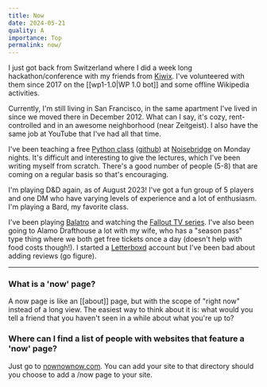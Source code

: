 ```yaml
---
title: Now
date: 2024-05-21
quality: A
importance: Top
permalink: now/
---
```


I just got back from Switzerland where I did a week long hackathon/conference with my friends from [Kiwix](https://kiwix.org/). I've volunteered with them since 2017 on the [[wp1-1.0|WP 1.0 bot]] and some offline Wikipedia activities.

Currently, I'm still living in San Francisco, in the same apartment I've lived in since we moved there in December 2012. What can I say, it's cozy, rent-controlled and in an awesome neighborhood (near Zeitgeist). I also have the same job at YouTube that I've had all that time.

I've been teaching a free [Python class](https://www.noisebridge.net/wiki/PyClass) ([github](https://github.com/audiodude/PythonClass)) at [Noisebridge](http://noisebridge.net/) on Monday nights. It's difficult and interesting to give the lectures, which I've been writing myself from scratch. There's a good number of people (5-8) that are coming on a regular basis so that's encouraging.

I'm playing D&D again, as of August 2023! I've got a fun group of 5 players and one DM who have varying levels of experience and a lot of enthusiasm. I'm playing a Bard, my favorite class.

I've been playing [Balatro](https://www.playbalatro.com/) and watching the [Fallout TV series](<https://en.wikipedia.org/wiki/Fallout_(American_TV_series)>). I've also been going to Alamo Drafthouse a lot with my wife, who has a "season pass" type thing where we both get free tickets once a day (doesn't help with food costs though!). I started a [Letterboxd](https://letterboxd.com/audiodude/) account but I've been bad about adding reviews (go figure).

---

### What is a 'now' page?

A now page is like an [[about]] page, but with the scope of "right now" instead of a long view. The easiest way to think about it is: what would you tell a friend that you haven't seen in a while about what you're up to?

### Where can I find a list of people with websites that feature a 'now' page?

Just go to [nownownow.com](https://nownownow.com). You can add your site to that directory should you choose to add a /now page to your site.
